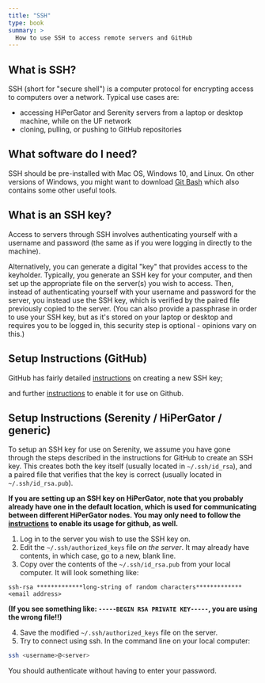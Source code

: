 ```yaml
---
title: "SSH"
type: book
summary: >
  How to use SSH to access remote servers and GitHub 
---
```


## What is SSH?

SSH (short for "secure shell") is a computer protocol for encrypting access to computers over a network. Typical use cases are:
* accessing HiPerGator and Serenity servers from a laptop or desktop machine, while on the UF network
* cloning, pulling, or pushing to GitHub repositories

## What software do I need?

SSH should be pre-installed with Mac OS, Windows 10, and Linux.
On other versions of Windows, you might want to download [Git Bash](https://gitforwindows.org/) which also contains some other useful tools.

## What is an SSH key?

Access to servers through SSH involves authenticating yourself with a username and password (the same as if you were logging in directly to the machine).

Alternatively, you can generate a digital "key" that provides access to the keyholder. Typically, you generate an SSH key for your computer, and then set up the appropriate file on the server(s) you wish to access. Then, instead of authenticating yourself with your username and password for the server, you instead use the SSH key, which is verified by the paired file previously copied to the server. (You can also provide a passphrase in order to use your SSH key, but as it's stored on your laptop or desktop and requires you to be logged in, this security step is optional - opinions vary on this.)

## Setup Instructions (GitHub)

GitHub has fairly detailed [instructions](https://help.github.com/en/articles/generating-a-new-ssh-key-and-adding-it-to-the-ssh-agent) on creating a new SSH key;

and further [instructions](https://help.github.com/en/github/authenticating-to-github/adding-a-new-ssh-key-to-your-github-account) to enable it for use on Github.

## Setup Instructions (Serenity / HiPerGator / generic)

To setup an SSH key for use on Serenity, we assume you have gone through the steps described in the instructions for GitHub to create an SSH key. This creates both the key itself (usually located in `~/.ssh/id_rsa`), and a paired file that verifies that the key is correct (usually located in `~/.ssh/id_rsa.pub`).

**If you are setting up an SSH key on HiPerGator, note that you probably already have one in the default location, which is used for communicating between different HiPerGator nodes. You may only need to follow the [instructions](https://help.github.com/en/github/authenticating-to-github/adding-a-new-ssh-key-to-your-github-account) to enable its usage for github, as well.**

1. Log in to the server you wish to use the SSH key on.
2. Edit the `~/.ssh/authorized_keys` file *on the server*. It may already have contents, in which case, go to a new, blank line.
3. Copy over the contents of the `~/.ssh/id_rsa.pub` from your local computer. It will look something like:
```
ssh-rsa *************long-string of random characters************* <email address>
```

**(If you see something like: `-----BEGIN RSA PRIVATE KEY-----`, you are using the wrong file!!)**

4. Save the modified `~/.ssh/authorized_keys` file on the server.
5. Try to connect using ssh. In the command line on your local computer:
```bash
ssh <username>@<server>
```

You should authenticate without having to enter your password.

